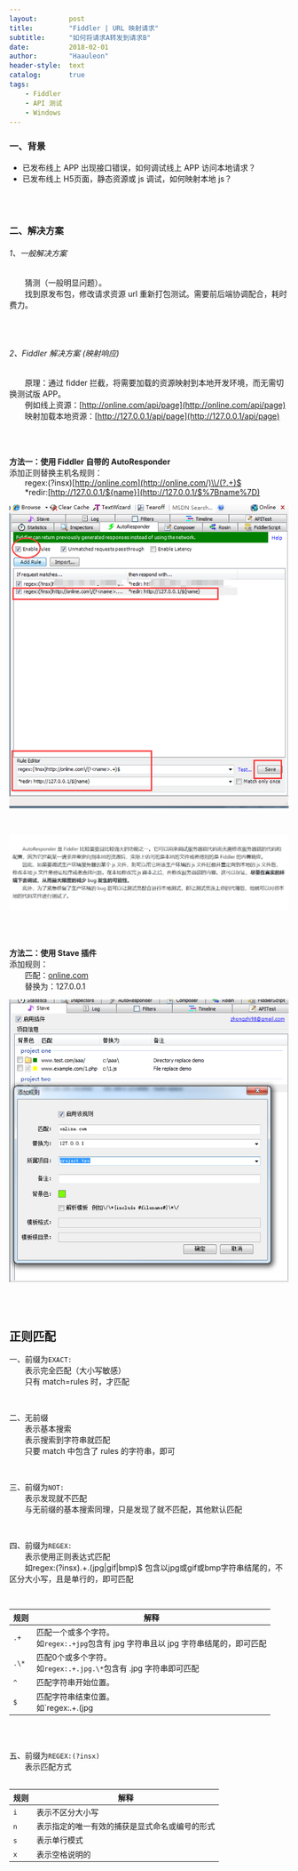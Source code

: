 ```yaml
---
layout:        post
title:         "Fiddler | URL 映射请求"
subtitle:      "如何将请求A转发到请求B"
date:          2018-02-01
author:        "Haauleon"
header-style:  text
catalog:       true
tags:
    - Fiddler
    - API 测试
    - Windows
---
```


### 一、背景
* 已发布线上 APP 出现接口错误，如何调试线上 APP 访问本地请求？       
* 已发布线上 H5页面，静态资源或 js 调试，如何映射本地 js？            

<br>
<br>

### 二、解决方案
###### 1、一般解决方案
&emsp;&emsp;猜测（一般明显问题）。                
&emsp;&emsp;找到原发布包，修改请求资源 url 重新打包测试。需要前后端协调配合，耗时费力。                

<br>
<br>

###### 2、Fiddler 解决方案 (映射响应)
&emsp;&emsp;原理：通过 fidder 拦截，将需要加载的资源映射到本地开发环境，而无需切换测试版 APP。             
&emsp;&emsp;例如线上资源：[http://online.com/api/page](http://online.com/api/page)                   
&emsp;&emsp;映射加载本地资源：[http://127.0.0.1/api/page](http://127.0.0.1/api/page)                

<br>
<br>

**方法一：使用 Fiddler 自带的 AutoResponder**                                       
添加正则替换主机名规则：  
&emsp;&emsp;regex:(?insx)[http://online.com](http://online.com/)\\/(?.+)$                            
&emsp;&emsp;\*redir:[http://127.0.0.1/${name}](http://127.0.0.1/$%7Bname%7D)                           

![](\img\in-post\post-fiddler\2018-02-01-fiddler-autoresponder-1.png)                         

<br>
     
![](\img\in-post\post-fiddler\2018-02-01-fiddler-autoresponder-3.jpg)         

<br>
<br>

**方法二：使用 Stave 插件**                           
添加规则：                      
&emsp;&emsp;匹配：[online.com](http://online.com/)                     
&emsp;&emsp;替换为：127.0.0.1                            

![](\img\in-post\post-fiddler\2018-02-01-fiddler-autoresponder-2.png)          

<br><br>

## 正则匹配
一、前缀为`EXACT:`                   
&emsp;&emsp;表示完全匹配（大小写敏感）                    
&emsp;&emsp;只有 match=rules 时，才匹配                   
  
<br>

二、无前缀  
&emsp;&emsp;表示基本搜索  
&emsp;&emsp;表示搜索到字符串就匹配  
&emsp;&emsp;只要 match 中包含了 rules 的字符串，即可  
  
<br>

三、前缀为`NOT:`  
&emsp;&emsp;表示发现就不匹配  
&emsp;&emsp;与无前缀的基本搜索同理，只是发现了就不匹配，其他默认匹配  

<br>

四、前缀为`REGEX:`  
&emsp;&emsp;表示使用正则表达式匹配  
&emsp;&emsp;如regex:(?insx).+.(jpg|gif|bmp)$ 包含以jpg或gif或bmp字符串结尾的，不区分大小写，且是单行的，即可匹配
  
<br>

| 规则 | 解释 |
| --- | --- |
| `.+` | 匹配一个或多个字符。 <br>如`regex:.+jpg`包含有 jpg 字符串且以 jpg 字符串结尾的，即可匹配 |
| `.\*` | 匹配0个或多个字符。<br>如`regex:.+.jpg.\*`包含有 .jpg 字符串即可匹配 |
| `^` | 匹配字符串开始位置。 |
| `$` | 匹配字符串结束位置。<br>如`regex:.+.(jpg|gif|bmp)$`包含以 jpg 或 gif 或 bmp 字符串结尾的，即可匹配 |         

<br>
<br>

五、前缀为`REGEX:(?insx)`  
&emsp;&emsp;表示匹配方式      
<br>

| 规则 | 解释 |
| --- | --- |
| `i` | 表示不区分大小写 |
| `n` | 表示指定的唯一有效的捕获是显式命名或编号的形式 |
| `s` | 表示单行模式 |
| `x` | 表示空格说明的 |